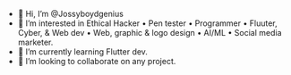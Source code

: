 - 👋 Hi, I’m @Jossyboydgenius
- 👀 I’m interested in Ethical Hacker • Pen tester • Programmer • Fluuter, Cyber, & Web dev • Web, graphic & logo design • AI/ML • Social media marketer.
- 🌱 I’m currently learning Flutter dev.
- 💞️ I’m looking to collaborate on any project.
<!---
About Me
Greetings, fellow developers and tech enthusiasts! 👋

I go by the name Technophilia, and I wear many hats in the vast realm of technology. I am a Hacker, Programmer, Cyber & Web Developer, and an enthusiast in Web, Graphic, and Logo Design. My interests also extend to the exciting fields of Artificial Intelligence (AI) and Machine Learning (ML).

My journey in the tech world is fueled by a deep passion for innovation. I find joy in transforming tech dreams into reality, and I believe in the power of technology to shape the future.

What I Do:
Ethical Hacker
Penetration Tester
Programmer
Cyber & Web Developer
Web, Graphic, and Logo Designer
AI/ML Enthusiast
Social Media Marketer
Whether it's diving into the intricacies of cybersecurity, crafting elegant code, designing visually stunning graphics, or exploring the frontiers of AI, I'm always eager to push boundaries and explore new horizons.

Let's connect, collaborate, and make the tech world an even more exciting place! 💻✨

Cheers, 
TechApostle 💯
--->
